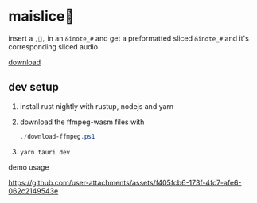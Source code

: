 # maislice🔪

insert a `,🔪,` in an `&inote_#` and get a preformatted sliced `&inote_#` and it's corresponding sliced audio

[download](https://github.com/4yn/maislice/releases/latest)

## dev setup

1. install rust nightly with rustup, nodejs and yarn
2. download the ffmpeg-wasm files with 
    ```powershell
    ./download-ffmpeg.ps1
    ```

3. `yarn tauri dev`

demo usage

https://github.com/user-attachments/assets/f405fcb6-173f-4fc7-afe6-062c2149543e

